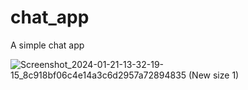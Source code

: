 # chat_app

A simple chat app

![Screenshot_2024-01-21-13-32-19-15_8c918bf06c4e14a3c6d2957a72894835 (New size 1)](https://github.com/idealgeek007/NeuChat/assets/90248052/852ceea4-6654-41ee-8e36-650fdbe0ec82)
